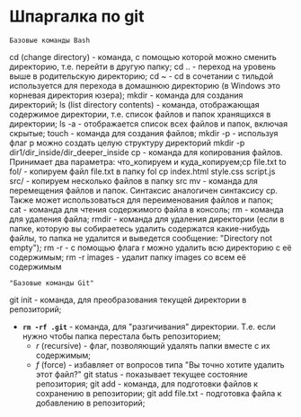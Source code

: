 #                                            **Шпаргалка по git**
    Базовые команды Bash
cd (change directory) - команда, с помощью которой можно сменить директорию, т.е. перейти в другую папку;
cd .. - переход на уровень выше в родительскую директорию;
cd ~ - cd в сочетании с тильдой используется для перехода в домашнюю директорию (в Windows это корневая директория юзера);
mkdir - команда для создания директорий;
ls (list directory contents) - команда, отображающая содержимое директории, т.е. список файлов и папок хранящихся в директории;
ls -a - отображается список всех файлов и папок, включая скрытые;
touch - команда для создания файлов;
mkdir -p - используя флаг p можно создать целую структуру директорий mkdir -p dir1/dir_inside/dir_deeper_inside
cp - команда для копирования файлов. Принимает два параметра: что_копируем и куда_копируем;cp file.txt to fol/ - копируем файл file.txt в папку fol
cp index.html style.css script.js src/ - копируем несколько файлов в папку src
mv - команда для перемещения файлов и папок. Синтаксис аналогичен синтаксису cp. Также может использоваться для переименования файлов и папок;
cat - команда для чтения содержимого файла в консоль;
rm - команда для удаления файла;
rmdir - команда для удаления директории (если в папке, которую вы собираетесь удалить содержатся какие-нибудь файлы, то папка не удалится и выведется сообщение: "Directory not empty");
rm -r - с помощью флага r можно удалить всю директорию с её содержимым;
rm -r images - удалит папку images со всем её содержимым

    "Базовые команды Git"
git init - команда, для преобразования текущей директории в репозиторий;
- **`rm -rf .git`** - команда, для "разгичивания" директории. Т.е. если нужно чтобы папка перестала быть репозиторием;
    - *r* (recursive) - флаг, позволяющий удалять папки вместе с их содержимым;
    - *f* (force) - избавляет от вопросов типа "Вы точно хотите удалить этот файл?"
git status - показывает текущее состояние репозитория;
git add - команда, для подготовки файлов к сохранению в репозитории;
git add file.txt - подготовка файла к добавлению в репозиторий;